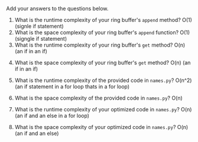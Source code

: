 Add your answers to the questions below.

1. What is the runtime complexity of your ring buffer's `append` method?
   O(1)
   (signle if statement)
2. What is the space complexity of your ring buffer's `append` function?
   O(1)
   (signgle if statement)
3. What is the runtime complexity of your ring buffer's `get` method?
   O(n)
   (an if in an if)

4) What is the space complexity of your ring buffer's `get` method?
   O(n)
   (an if in an if)

5) What is the runtime complexity of the provided code in `names.py`?
   O(n^2)
   (an if statement in a for loop thats in a for loop)
6) What is the space complexity of the provided code in `names.py`?
   O(n)
7) What is the runtime complexity of your optimized code in `names.py`?
   O(n)
   (an if and an else in a for loop)
8) What is the space complexity of your optimized code in `names.py`?
   O(n)
   (an if and an else)
